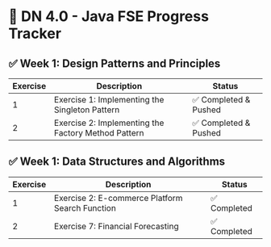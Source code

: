 # 📘 DN 4.0 - Java FSE Progress Tracker

## ✅ Week 1: Design Patterns and Principles

| Exercise | Description                                          | Status               |
|----------|------------------------------------------------------|----------------------|
| 1        | Exercise 1: Implementing the Singleton Pattern       | ✅ Completed & Pushed |
| 2        | Exercise 2: Implementing the Factory Method Pattern  | ✅ Completed & Pushed |

## ✅ Week 1: Data Structures and Algorithms

| Exercise | Description                                       | Status               |
|----------|---------------------------------------------------|----------------------|
| 1        | Exercise 2: E-commerce Platform Search Function   | ✅ Completed          |
| 2        | Exercise 7: Financial Forecasting                 | ✅ Completed          |